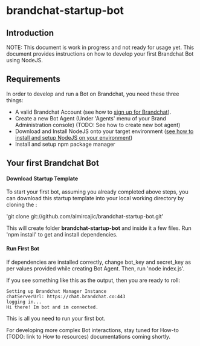 # brandchat-startup-bot
## Introduction
NOTE: This document is work in progress and not ready for usage yet. 
This document provides instructions on how to develop your first Brandchat Bot using NodeJS.

## Requirements
In order to develop and run a Bot on Brandchat, you need these three things: 
-	A valid Brandchat Account (see how to [sign up for Brandchat](https://www.brandchat.co/brands)).
-	Create a new Bot Agent (Under 'Agents' menu of your Brand Administration console) (TODO: See how to create new bot agent)
-	Download and Install NodeJS onto your target environment ([see how to install and setup NodeJS on your environment](https://nodejs.org/en/download/package-manager/))
-  Install and setup npm package manager 

## Your first Brandchat Bot

#### Download Startup Template
To start your first bot, assuming you already completed above steps, you can download this startup template into your local working directory by cloning the :

'git clone git://github.com/almircajic/brandchat-startup-bot.git'

This will create folder **brandchat-startup-bot** and inside it a few files. Run 'npm install' to get and install dependencies.

#### Run First Bot 
If dependencies are installed correctly, change bot_key and secret_key as per values provided while creating Bot Agent. Then, run 'node index.js'.
 
If you see something like this as the output, then you are ready to roll:

```
Setting up Brandchat Manager Instance
chatServerUrl: https://chat.brandchat.co:443
logging in...
Hi there! Im bot and im connected.
```

This is all you need to run your first bot. 

For developing more complex Bot interactions, stay tuned for How-to (TODO: link to How to resources) documentations coming shortly.

